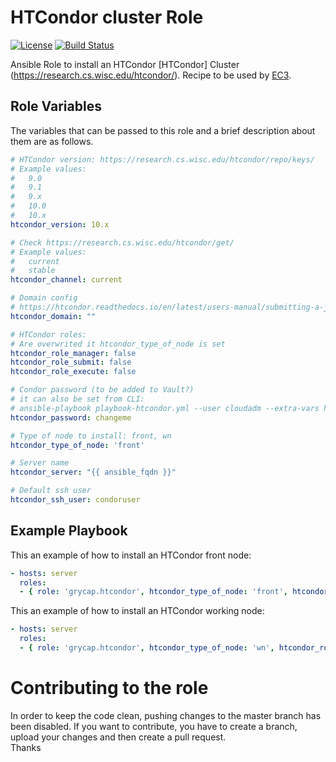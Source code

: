 HTCondor cluster Role
======================

[![License](https://img.shields.io/badge/license-Apache%202-blue.svg)](https://www.apache.org/licenses/LICENSE-2.0)
[![Build Status](https://github.com/grycap/ansible-role-htcondor/actions/workflows/main.yaml/badge.svg)](https://github.com/grycap/ansible-role-htcondor/actions/workflows/main.yaml)

Ansible Role to install an HTCondor [HTCondor] Cluster (https://research.cs.wisc.edu/htcondor/).
Recipe to be used by [EC3](http://servproject.i3m.upv.es/ec3/).

Role Variables
--------------

The variables that can be passed to this role and a brief description about them are as follows.

```yaml
# HTCondor version: https://research.cs.wisc.edu/htcondor/repo/keys/
# Example values:
#   9.0
#   9.1
#   9.x
#   10.0
#   10.x
htcondor_version: 10.x

# Check https://research.cs.wisc.edu/htcondor/get/
# Example values:
#   current
#   stable
htcondor_channel: current

# Domain config
# https://htcondor.readthedocs.io/en/latest/users-manual/submitting-a-job.html#submitting-jobs-using-a-shared-file-system
htcondor_domain: ""

# HTCondor roles:
# Are overwrited it htcondor_type_of_node is set
htcondor_role_manager: false
htcondor_role_submit: false
htcondor_role_execute: false

# Condor password (to be added to Vault?)
# it can also be set from CLI:
# ansible-playbook playbook-htcondor.yml --user cloudadm --extra-vars htcondor_password=changeme
htcondor_password: changeme

# Type of node to install: front, wn
htcondor_type_of_node: 'front'

# Server name
htcondor_server: "{{ ansible_fqdn }}"

# Default ssh user
htcondor_ssh_user: condoruser
```

Example Playbook
----------------

This an example of how to install an HTCondor front node:

```yaml
- hosts: server
  roles:
  - { role: 'grycap.htcondor', htcondor_type_of_node: 'front', htcondor_role_manager: true, htcondor_role_submit: true }
```

This an example of how to install an HTCondor working node:

```yaml
- hosts: server
  roles:
  - { role: 'grycap.htcondor', htcondor_type_of_node: 'wn', htcondor_role_execute: true }
```

Contributing to the role
========================

In order to keep the code clean, pushing changes to the master branch has been disabled. If you want to contribute, you have to create a branch, upload your changes and then create a pull request.  
Thanks
